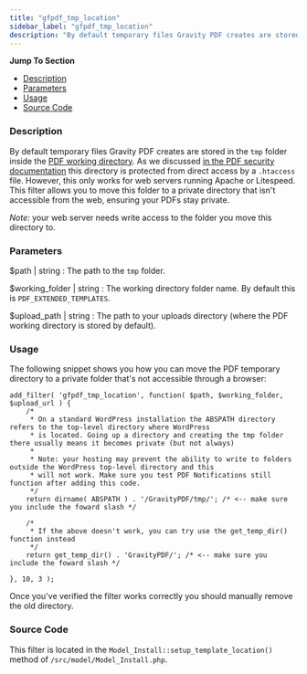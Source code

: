 ```yaml
---
title: "gfpdf_tmp_location"
sidebar_label: "gfpdf_tmp_location"
description: "By default temporary files Gravity PDF creates are stored in the tmp folder inside the PDF working directory. Change the path with this filter."
---
```


**Jump To Section**

* [Description](#description)
* [Parameters](#parameters)
* [Usage](#usage)
* [Source Code](#source-code)

### Description 

By default temporary files Gravity PDF creates are stored in the `tmp` folder inside the [PDF working directory](developer-first-custom-pdf.md#working-directory). As we discussed [in the PDF security documentation](user-pdf-security.md#filesystem) this directory is protected from direct access by a `.htaccess` file. However, this only works for web servers running Apache or Litespeed. This filter allows you to move this folder to a private directory that isn't accessible from the web, ensuring your PDFs stay private.

*Note:* your web server needs write access to the folder you move this directory to.

### Parameters 

$path | string
:    The path to the `tmp` folder.

$working_folder | string
:    The working directory folder name. By default this is `PDF_EXTENDED_TEMPLATES`.

$upload_path | string
:    The path to your uploads directory (where the PDF working directory is stored by default).

### Usage 

The following snippet shows you how you can move the PDF temporary directory to a private folder that's not accessible through a browser:

```
add_filter( 'gfpdf_tmp_location', function( $path, $working_folder, $upload_url ) {
	/*
	 * On a standard WordPress installation the ABSPATH directory refers to the top-level directory where WordPress
	 * is located. Going up a directory and creating the tmp folder there usually means it becomes private (but not always)
	 *
	 * Note: your hosting may prevent the ability to write to folders outside the WordPress top-level directory and this
	 * will not work. Make sure you test PDF Notifications still function after adding this code.
	 */
	return dirname( ABSPATH ) . '/GravityPDF/tmp/'; /* <-- make sure you include the foward slash */

	/*
	 * If the above doesn't work, you can try use the get_temp_dir() function instead
	 */
	return get_temp_dir() . 'GravityPDF/'; /* <-- make sure you include the foward slash */

}, 10, 3 );

```

Once you've verified the filter works correctly you should manually remove the old directory.

### Source Code 

This filter is located in the `Model_Install::setup_template_location()` method of `/src/model/Model_Install.php`.
